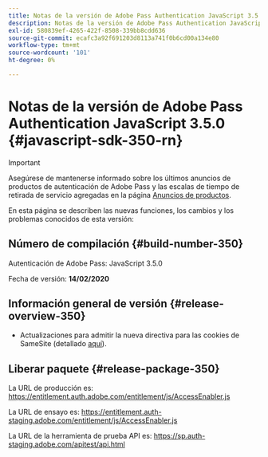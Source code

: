 ```yaml
---
title: Notas de la versión de Adobe Pass Authentication JavaScript 3.5.0
description: Notas de la versión de Adobe Pass Authentication JavaScript 3.5.0
exl-id: 580839ef-4265-422f-8508-339bb8cdd636
source-git-commit: ecafc3a92f691203d8113a741f0b6cd00a134e80
workflow-type: tm+mt
source-wordcount: '101'
ht-degree: 0%

---
```


# Notas de la versión de Adobe Pass Authentication JavaScript 3.5.0 {#javascript-sdk-350-rn}

>[!IMPORTANT]
>
> Asegúrese de mantenerse informado sobre los últimos anuncios de productos de autenticación de Adobe Pass y las escalas de tiempo de retirada de servicio agregadas en la página [Anuncios de productos](/help/authentication/product-announcements.md).

En esta página se describen las nuevas funciones, los cambios y los problemas conocidos de esta versión:

## Número de compilación {#build-number-350}

Autenticación de Adobe Pass: JavaScript 3.5.0

Fecha de versión: **14/02/2020**

## Información general de versión {#release-overview-350}

* Actualizaciones para admitir la nueva directiva para las cookies de SameSite (detallado [aquí](https://datatracker.ietf.org/doc/html/draft-ietf-httpbis-cookie-same-site-00)).

## Liberar paquete {#release-package-350}

La URL de producción es: https://entitlement.auth.adobe.com/entitlement/js/AccessEnabler.js

La URL de ensayo es: https://entitlement.auth-staging.adobe.com/entitlement/js/AccessEnabler.js

La URL de la herramienta de prueba API es: https://sp.auth-staging.adobe.com/apitest/api.html
